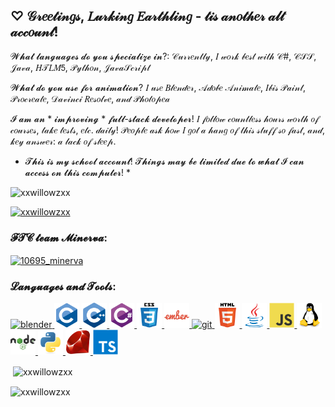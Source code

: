 ## ♡ 𝒢𝓇𝑒𝑒𝓉𝒾𝓃𝑔𝓈, 𝐿𝓊𝓇𝓀𝒾𝓃𝑔 𝐸𝒶𝓇𝓉𝒽𝓁𝒾𝓃𝑔 - 𝓉𝒾𝓈 𝒶𝓃𝑜𝓉𝒽𝑒𝓇 𝒶𝓁𝓉 𝒶𝒸𝒸𝑜𝓊𝓃𝓉!

𝓦𝓱𝓪𝓽 𝓵𝓪𝓷𝓰𝓾𝓪𝓰𝓮𝓼 𝓭𝓸 𝔂𝓸𝓾 𝓼𝓹𝓮𝓬𝓲𝓪𝓵𝓲𝔃𝓮 𝓲𝓷?:
𝒞𝓊𝓇𝓇𝑒𝓃𝓉𝓁𝓎, 𝐼 𝓌𝑜𝓇𝓀 𝒷𝑒𝓈𝓉 𝓌𝒾𝓉𝒽 𝒞#, 𝒞𝒮𝒮, 𝒥𝒶𝓋𝒶, 𝐻𝒯𝐿𝑀𝟧, 𝒫𝓎𝓉𝒽𝑜𝓃, 𝒥𝒶𝓋𝒶𝒮𝒸𝓇𝒾𝓅𝓉

𝓦𝓱𝓪𝓽 𝓭𝓸 𝔂𝓸𝓾 𝓾𝓼𝓮 𝓯𝓸𝓻 𝓪𝓷𝓲𝓶𝓪𝓽𝓲𝓸𝓷?
𝐼 𝓊𝓈𝑒 𝐵𝓁𝑒𝓃𝒹𝑒𝓇, 𝒜𝒹𝑜𝒷𝑒 𝒜𝓃𝒾𝓂𝒶𝓉𝑒, 𝐼𝒷𝒾𝓈 𝒫𝒶𝒾𝓃𝓉, 𝒫𝓇𝑜𝒸𝓇𝑒𝒶𝓉𝑒, 𝒟𝒶𝓋𝒾𝓃𝒸𝒾 𝑅𝑒𝓈𝑜𝓁𝓋𝑒, 𝒶𝓃𝒹 𝒫𝒽𝑜𝓉𝑜𝓅𝑒𝒶

𝓘 𝓪𝓶 𝓪𝓷 * 𝓲𝓶𝓹𝓻𝓸𝓿𝓲𝓷𝓰 * 𝓯𝓾𝓵𝓵-𝓼𝓽𝓪𝓬𝓴 𝓭𝓮𝓿𝓮𝓵𝓸𝓹𝓮𝓻!
𝐼 𝒻𝑜𝓁𝓁𝑜𝓌 𝒸𝑜𝓊𝓃𝓉𝓁𝑒𝓈𝓈 𝒽𝑜𝓊𝓇𝓈 𝓌𝑜𝓇𝓉𝒽 𝑜𝒻 𝒸𝑜𝓊𝓇𝓈𝑒𝓈, 𝓉𝒶𝓀𝑒 𝓉𝑒𝓈𝓉𝓈, 𝑒𝓉𝒸. 𝒹𝒶𝒾𝓁𝓎! 𝒫𝑒𝑜𝓅𝓁𝑒 𝒶𝓈𝓀 𝒽𝑜𝓌 𝐼 𝑔𝑜𝓉 𝒶 𝒽𝒶𝓃𝑔 𝑜𝒻 𝓉𝒽𝒾𝓈 𝓈𝓉𝓊𝒻𝒻 𝓈𝑜 𝒻𝒶𝓈𝓉, 𝒶𝓃𝒹, 𝓀𝑒𝓎 𝒶𝓃𝓈𝓌𝑒𝓇: 𝒶 𝓁𝒶𝒸𝓀 𝑜𝒻 𝓈𝓁𝑒𝑒𝓅.

* 𝓣𝓱𝓲𝓼 𝓲𝓼 𝓶𝔂 𝓼𝓬𝓱𝓸𝓸𝓵 𝓪𝓬𝓬𝓸𝓾𝓷𝓽! 𝓣𝓱𝓲𝓷𝓰𝓼 𝓶𝓪𝔂 𝓫𝓮 𝓵𝓲𝓶𝓲𝓽𝓮𝓭 𝓭𝓾𝓮 𝓽𝓸 𝔀𝓱𝓪𝓽 𝓘 𝓬𝓪𝓷 𝓪𝓬𝓬𝓮𝓼𝓼 𝓸𝓷 𝓽𝓱𝓲𝓼 𝓬𝓸𝓶𝓹𝓾𝓽𝓮𝓻! *


<p align="left"> <img src="https://komarev.com/ghpvc/?username=xxwillowzxx&label=Profile%20views&color=0e75b6&style=flat" alt="xxwillowzxx" /> </p>

<p align="left"> <a href="https://github.com/ryo-ma/github-profile-trophy"><img src="https://github-profile-trophy.vercel.app/?username=xxwillowzxx" alt="xxwillowzxx" /></a> </p>

<h3 align="left">𝓕𝓣𝓒 𝓽𝓮𝓪𝓶 𝓜𝓲𝓷𝓮𝓻𝓿𝓪:</h3>
<p align="left">
<a href="https://instagram.com/10695_minerva" target="blank"><img align="center" src="https://raw.githubusercontent.com/rahuldkjain/github-profile-readme-generator/master/src/images/icons/Social/instagram.svg" alt="10695_minerva" height="30" width="40" /></a>
</p>

<h3 align="left">𝓛𝓪𝓷𝓰𝓾𝓪𝓰𝓮𝓼 𝓪𝓷𝓭 𝓣𝓸𝓸𝓵𝓼:</h3>
<p align="left"> <a href="https://www.blender.org/" target="_blank" rel="noreferrer"> <img src="https://download.blender.org/branding/community/blender_community_badge_white.svg" alt="blender" width="40" height="40"/> </a> <a href="https://www.cprogramming.com/" target="_blank" rel="noreferrer"> <img src="https://raw.githubusercontent.com/devicons/devicon/master/icons/c/c-original.svg" alt="c" width="40" height="40"/> </a> <a href="https://www.w3schools.com/cpp/" target="_blank" rel="noreferrer"> <img src="https://raw.githubusercontent.com/devicons/devicon/master/icons/cplusplus/cplusplus-original.svg" alt="cplusplus" width="40" height="40"/> </a> <a href="https://www.w3schools.com/cs/" target="_blank" rel="noreferrer"> <img src="https://raw.githubusercontent.com/devicons/devicon/master/icons/csharp/csharp-original.svg" alt="csharp" width="40" height="40"/> </a> <a href="https://www.w3schools.com/css/" target="_blank" rel="noreferrer"> <img src="https://raw.githubusercontent.com/devicons/devicon/master/icons/css3/css3-original-wordmark.svg" alt="css3" width="40" height="40"/> </a> <a href="https://emberjs.com/" target="_blank" rel="noreferrer"> <img src="https://raw.githubusercontent.com/devicons/devicon/master/icons/ember/ember-original-wordmark.svg" alt="ember" width="40" height="40"/> </a> <a href="https://git-scm.com/" target="_blank" rel="noreferrer"> <img src="https://www.vectorlogo.zone/logos/git-scm/git-scm-icon.svg" alt="git" width="40" height="40"/> </a> <a href="https://www.w3.org/html/" target="_blank" rel="noreferrer"> <img src="https://raw.githubusercontent.com/devicons/devicon/master/icons/html5/html5-original-wordmark.svg" alt="html5" width="40" height="40"/> </a> <a href="https://www.java.com" target="_blank" rel="noreferrer"> <img src="https://raw.githubusercontent.com/devicons/devicon/master/icons/java/java-original.svg" alt="java" width="40" height="40"/> </a> <a href="https://developer.mozilla.org/en-US/docs/Web/JavaScript" target="_blank" rel="noreferrer"> <img src="https://raw.githubusercontent.com/devicons/devicon/master/icons/javascript/javascript-original.svg" alt="javascript" width="40" height="40"/> </a> <a href="https://www.linux.org/" target="_blank" rel="noreferrer"> <img src="https://raw.githubusercontent.com/devicons/devicon/master/icons/linux/linux-original.svg" alt="linux" width="40" height="40"/> </a> <a href="https://nodejs.org" target="_blank" rel="noreferrer"> <img src="https://raw.githubusercontent.com/devicons/devicon/master/icons/nodejs/nodejs-original-wordmark.svg" alt="nodejs" width="40" height="40"/> </a> <a href="https://www.python.org" target="_blank" rel="noreferrer"> <img src="https://raw.githubusercontent.com/devicons/devicon/master/icons/python/python-original.svg" alt="python" width="40" height="40"/> </a> <a href="https://www.ruby-lang.org/en/" target="_blank" rel="noreferrer"> <img src="https://raw.githubusercontent.com/devicons/devicon/master/icons/ruby/ruby-original.svg" alt="ruby" width="40" height="40"/> </a> <a href="https://www.typescriptlang.org/" target="_blank" rel="noreferrer"> <img src="https://raw.githubusercontent.com/devicons/devicon/master/icons/typescript/typescript-original.svg" alt="typescript" width="40" height="40"/> </a> </p>


<p>&nbsp;<img align="center" src="https://github-readme-stats.vercel.app/api?username=xxwillowzxx&show_icons=true&locale=en" alt="xxwillowzxx" /></p>

<p><img align="center" src="https://github-readme-streak-stats.herokuapp.com/?user=xxwillowzxx&" alt="xxwillowzxx" /></p>

